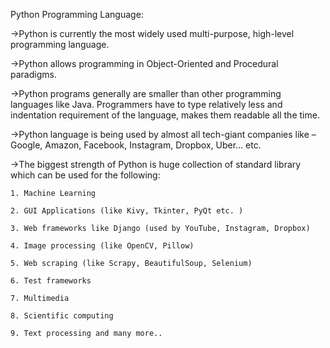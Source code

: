 Python Programming Language:

->Python is currently the most widely used multi-purpose, high-level programming language.

->Python allows programming in Object-Oriented and Procedural paradigms.

->Python programs generally are smaller than other programming languages like Java. Programmers have to type relatively less and indentation requirement of the language, makes them readable all the time.

->Python language is being used by almost all tech-giant companies like – Google, Amazon, Facebook, Instagram, Dropbox, Uber… etc.

->The biggest strength of Python is huge collection of standard library which can be used for the following:

    1. Machine Learning
    
    2. GUI Applications (like Kivy, Tkinter, PyQt etc. )
    
    3. Web frameworks like Django (used by YouTube, Instagram, Dropbox)
    
    4. Image processing (like OpenCV, Pillow)
    
    5. Web scraping (like Scrapy, BeautifulSoup, Selenium)
    
    6. Test frameworks
    
    7. Multimedia
    
    8. Scientific computing
    
    9. Text processing and many more..
 
<!DOCTYPE html>
<html lang="en">
<head>
    <meta charset="UTF-8">
    <meta http-equiv="X-UA-Compatible" content="IE=edge">
    <meta name="viewport" content="width=device-width, initial-scale=1.0">
    <title>Document</title>
</head>
<body>
    <img src="https://cdn-images-1.medium.com/max/2000/1*SSutxOFoBUaUmgeNWAPeBA.jpeg" alt="">
</body>
</html>
